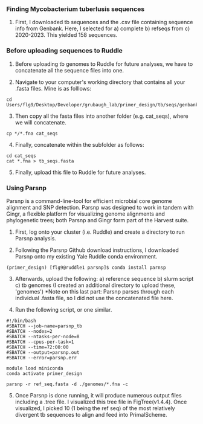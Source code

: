 ### Finding Mycobacterium tuberlusis sequences

1. First, I downloaded tb sequences and the .csv file containing sequence info from Genbank. Here, I selected for a) complete b) refseqs from c) 2020-2023. This yielded 158 sequences. 

### Before uploading sequences to Ruddle

1. Before uploading tb genomes to Ruddle for future analyses, we have to concatenate all the sequence files into one. 

2. Navigate to your computer's working directory that contains all your .fasta files. Mine is as folllows:  

```
cd Users/flg9/Desktop/Developer/grubaugh_lab/primer_design/tb/seqs/genbank/data
```
3. Then copy all the fasta files into another folder (e.g. cat_seqs), where we will concatenate. 

```
cp */*.fna cat_seqs
```

4. Finally, concatenate within the subfolder as follows: 

```
cd cat_seqs
cat *.fna > tb_seqs.fasta
```

5. Finally, upload this file to Ruddle for future analyses. 

### Using Parsnp

Parsnp is a command-line-tool for efficient microbial core genome alignment and SNP detection. Parsnp was designed to work in tandem with Gingr, a flexible platform for visualizing genome alignments and phylogenetic trees; both Parsnp and Gingr form part of the Harvest suite. 

1. First, log onto your cluster (i.e. Ruddle) and create a directory to run Parsnp analysis. 

2. Following the Parsnp Github download instructions, I downloaded Parsnp onto my existing Yale Ruddle conda environment. 

```
(primer_design) [flg9@ruddle1 parsnp]$ conda install parnsp
```

3. Afterwards, upload the following:
a) reference sequence
b) slurm script 
c) tb genomes (I created an additional directory to upload these, 'genomes')
*Note on this last part: Parsnp parses through each individual .fasta file, so I did not use the concatenated file here. 

4. Run the following script, or one similar. 

```
#!/bin/bash
#SBATCH --job-name=parsnp_tb
#SBATCH --nodes=2
#SBATCH --ntasks-per-node=8
#SBATCH --cpus-per-task=1
#SBATCH --time=72:00:00
#SBATCH --output=parsnp.out
#SBATCH --error=parsnp.err

module load miniconda
conda activate primer_design

parsnp -r ref_seq.fasta -d ./genomes/*.fna -c
```

5. Once Parsnp is done running, it will produce numerous output files including a .tree file. I visualized this tree file in FigTree(v1.4.4). Once visualized, I picked 10 (1 being the ref seq) of the most relatively divergent tb sequences to align and feed into PrimalScheme.
